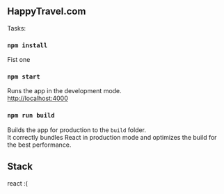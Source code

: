## HappyTravel.com

Tasks:

### `npm install`
Fist one

### `npm start`
Runs the app in the development mode.<br>
[http://localhost:4000](http://localhost:4000)

### `npm run build`

Builds the app for production to the `build` folder.<br>
It correctly bundles React in production mode and optimizes the build for the best performance.

## Stack

react :(
